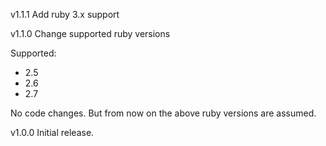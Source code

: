 v1.1.1 Add ruby 3.x support

v1.1.0 Change supported ruby versions

Supported:
- 2.5
- 2.6
- 2.7

No code changes. But from now on the above ruby versions are assumed.

v1.0.0 Initial release.
